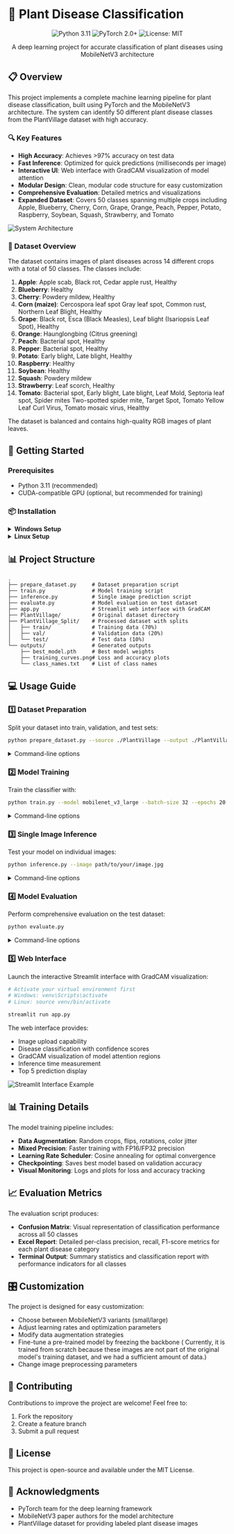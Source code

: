 # 🌿 Plant Disease Classification

<div align="center">
  <img src="https://img.shields.io/badge/Python-3.11-blue.svg" alt="Python 3.11">
  <img src="https://img.shields.io/badge/PyTorch-2.0+-orange.svg" alt="PyTorch 2.0+">
  <img src="https://img.shields.io/badge/License-MIT-green.svg" alt="License: MIT">
</div>

<p align="center">
  A deep learning project for accurate classification of plant diseases using MobileNetV3 architecture
</p>

## 📋 Overview

This project implements a complete machine learning pipeline for plant disease classification, built using PyTorch and the MobileNetV3 architecture. The system can identify 50 different plant disease classes from the PlantVillage dataset with high accuracy.

### 🔍 Key Features

- **High Accuracy**: Achieves >97% accuracy on test data
- **Fast Inference**: Optimized for quick predictions (milliseconds per image)
- **Interactive UI**: Web interface with GradCAM visualization of model attention
- **Modular Design**: Clean, modular code structure for easy customization
- **Comprehensive Evaluation**: Detailed metrics and visualizations
- **Expanded Dataset**: Covers 50 classes spanning multiple crops including Apple, Blueberry, Cherry, Corn, Grape, Orange, Peach, Pepper, Potato, Raspberry, Soybean, Squash, Strawberry, and Tomato

![System Architecture](https://mermaid.ink/img/pako:eNp1kc9OwzAMxl8l8nkH2DjRJoSgQmOIE5rlkJq0haVN5ThDQ913x0k42DbmU2z_Pn-O5ZELrQkzUeiQu0wWxVOjGNkNWj0B-DcKhNIZFP0WIRVg-Gd2C0YMKJIAHk-hLpYRfNDBfaA0Z6RLVG3rydXI6YIIGRnTc7wRvtjVlOu7oVzPOyEYjCPIW6g0KcSF0-vl_5Lp3ZlDVOaS2nwkMY3aVcYBzs6Xk5Grc0IMNUR2B_USuuR1rZNjbvF8Wkw5ULpwzIg3CW9dPeM0Oa9OuVfWxXq43GFzlaPJoZFt-ZnzLtvXadVT-bWOzvVrC5e0Pu75z1ZCPt9-wEzEqWnPeUeVZppF6Uh35NZUu4iHPGgmO4hScXPYR-IbjLNK6Qgl04rxmDXGdpJDxuAVZfzAG2PY9htGEcog?type=png)

### 🌱 Dataset Overview

The dataset contains images of plant diseases across 14 different crops with a total of 50 classes. The classes include:

1. **Apple**: Apple scab, Black rot, Cedar apple rust, Healthy
2. **Blueberry**: Healthy
3. **Cherry**: Powdery mildew, Healthy
4. **Corn (maize)**: Cercospora leaf spot Gray leaf spot, Common rust, Northern Leaf Blight, Healthy
5. **Grape**: Black rot, Esca (Black Measles), Leaf blight (Isariopsis Leaf Spot), Healthy
6. **Orange**: Haunglongbing (Citrus greening)
7. **Peach**: Bacterial spot, Healthy
8. **Pepper**: Bacterial spot, Healthy
9. **Potato**: Early blight, Late blight, Healthy
10. **Raspberry**: Healthy
11. **Soybean**: Healthy
12. **Squash**: Powdery mildew
13. **Strawberry**: Leaf scorch, Healthy
14. **Tomato**: Bacterial spot, Early blight, Late blight, Leaf Mold, Septoria leaf spot, Spider mites Two-spotted spider mite, Target Spot, Tomato Yellow Leaf Curl Virus, Tomato mosaic virus, Healthy

The dataset is balanced and contains high-quality RGB images of plant leaves.

## 🚀 Getting Started

### Prerequisites

- Python 3.11 (recommended)
- CUDA-compatible GPU (optional, but recommended for training)

### 📦 Installation

<details>
<summary><b>Windows Setup</b></summary>

```bash
# Create a new virtual environment
python -m venv venv

# Activate the virtual environment
venv\Scripts\activate

# Install dependencies
pip install -r requirements.txt
```
</details>

<details>
<summary><b>Linux Setup</b></summary>

```bash
# Create a new virtual environment
python -m venv venv

# Activate the virtual environment
source venv/bin/activate

# Install dependencies
pip install -r requirements.txt
```
</details>

## 📊 Project Structure

```
.
├── prepare_dataset.py     # Dataset preparation script
├── train.py               # Model training script 
├── inference.py           # Single image prediction script
├── evaluate.py            # Model evaluation on test dataset
├── app.py                 # Streamlit web interface with GradCAM
├── PlantVillage/          # Original dataset directory
├── PlantVillage_Split/    # Processed dataset with splits
│   ├── train/             # Training data (70%)
│   ├── val/               # Validation data (20%)
│   └── test/              # Test data (10%)
└── outputs/               # Generated outputs
    ├── best_model.pth     # Best model weights
    ├── training_curves.png# Loss and accuracy plots
    └── class_names.txt    # List of class names
```

## 💻 Usage Guide

### 1️⃣ Dataset Preparation

Split your dataset into train, validation, and test sets:

```bash
python prepare_dataset.py --source ./PlantVillage --output ./PlantVillage_Split --train-ratio 0.7 --val-ratio 0.2 --test-ratio 0.1
```

<details>
<summary>Command-line options</summary>

- `--source`: Source directory containing class folders
- `--output`: Output directory for the split dataset
- `--train-ratio`: Proportion of data for training (default: 0.7)
- `--val-ratio`: Proportion of data for validation (default: 0.2)
- `--test-ratio`: Proportion of data for testing (default: 0.1)
- `--seed`: Random seed for reproducibility (default: 42)
</details>

### 2️⃣ Model Training

Train the classifier with:

```bash
python train.py --model mobilenet_v3_large --batch-size 32 --epochs 20 --lr 0.001
```

<details>
<summary>Command-line options</summary>

- `--data-dir`: Path to dataset directory (default: ./PlantVillage_Split)
- `--img-size`: Input image size (default: 224)
- `--batch-size`: Batch size for training (default: 32)
- `--num-workers`: Number of data loading workers (default: 4)
- `--model`: Model architecture (choices: mobilenet_v3_small, mobilenet_v3_large)
- `--pretrained`: Use pretrained weights (default: True)
- `--freeze-backbone`: Train only the classifier head (default: False)
- `--epochs`: Number of training epochs (default: 20)
- `--lr`: Learning rate (default: 0.001)
- `--weight-decay`: Weight decay factor (default: 1e-4)
- `--mixed-precision`: Enable mixed precision training (default: True)
- `--seed`: Random seed (default: 42)
- `--output-dir`: Output directory (default: ./outputs)
</details>

### 3️⃣ Single Image Inference

Test your model on individual images:

```bash
python inference.py --image path/to/your/image.jpg
```

<details>
<summary>Command-line options</summary>

- `--image`: Path to the input image (required)
- `--model-path`: Path to the trained model file (default: ./outputs/best_model.pth)
- `--model-type`: Model architecture (default: mobilenet_v3_large)
- `--class-names`: Path to class names file (default: ./outputs/class_names.txt)
- `--img-size`: Input image size (default: 224)
</details>

### 4️⃣ Model Evaluation

Perform comprehensive evaluation on the test dataset:

```bash
python evaluate.py
```

<details>
<summary>Command-line options</summary>

- `--data-dir`: Path to test data directory (default: ./PlantVillage_Split/test)
- `--model-path`: Path to the model file (default: ./outputs/best_model.pth)
- `--model-type`: Model architecture (default: mobilenet_v3_large)
- `--class-names`: Path to class names file (default: ./outputs/class_names.txt)
- `--img-size`: Input image size (default: 224)
- `--batch-size`: Batch size for evaluation (default: 64)
- `--num-workers`: Number of data loading workers (default: 4)
- `--output-dir`: Directory for evaluation results (default: ./evaluation)
</details>

### 5️⃣ Web Interface

Launch the interactive Streamlit interface with GradCAM visualization:

```bash
# Activate your virtual environment first
# Windows: venv\Scripts\activate
# Linux: source venv/bin/activate

streamlit run app.py
```

The web interface provides:
- Image upload capability
- Disease classification with confidence scores
- GradCAM visualization of model attention regions
- Inference time measurement
- Top 5 prediction display

![Streamlit Interface Example](https://mermaid.ink/img/pako:eNplkU1rwzAMhv-K0XUZJGtv9aGwHsZg7GOM0YtiK4nBH8F2xyj97_OSlrXdTrL1PpIl6UQ10ZjOZPHDjkdkM7_Bt7pqkOZAJKRhQZzfRtMcxgGNl0x-A8Ia1YbO_rQiJV6p2iHTKKRnKgdMXK5Vhkh3KvGZPdq2rNHEoMWGgLcJOWvhCi1qz2Ib7VAkhtFExvq52u9pLxDYv0jMg2_rMtTREm2-QDZJJAqxEGRqQWQecA1xAJJgIW8yScQ8cT4sQPQtgAueBtMgKZhQvXYyiBbDKNiDezFw05PbzPM8NeXvdtYPcFQ8qULNJNyJz7F_-kf1qcSjN27J2aZ1s1NlbabFLJFdMcNZFTOPdZwK8TgxYTMp-8Z-2a1p8L3_0a8ZVd3UdXtuO6psZNlRm8lCuoQqFHukxmbjVxsm5fpNkv8Go1qpiVDyQcleQE2WRZ3JQ4Q9KPQj7cw43Qbj43c-?type=png)

## 📊 Training Details

The model training pipeline includes:

- **Data Augmentation**: Random crops, flips, rotations, color jitter
- **Mixed Precision**: Faster training with FP16/FP32 precision
- **Learning Rate Scheduler**: Cosine annealing for optimal convergence
- **Checkpointing**: Saves best model based on validation accuracy
- **Visual Monitoring**: Logs and plots for loss and accuracy tracking

## 📈 Evaluation Metrics

The evaluation script produces:

- **Confusion Matrix**: Visual representation of classification performance across all 50 classes
- **Excel Report**: Detailed per-class precision, recall, F1-score metrics for each plant disease category
- **Terminal Output**: Summary statistics and classification report with performance indicators for all classes

## 🎛️ Customization

The project is designed for easy customization:

- Choose between MobileNetV3 variants (small/large)
- Adjust learning rates and optimization parameters
- Modify data augmentation strategies
- Fine-tune a pre-trained model by freezing the backbone ( Currently, it is trained from scratch because these images are not part of the original model's training dataset, and we had a sufficient amount of data.)
- Change image preprocessing parameters

## 🤝 Contributing

Contributions to improve the project are welcome! Feel free to:

1. Fork the repository
2. Create a feature branch
3. Submit a pull request

## 📄 License

This project is open-source and available under the MIT License.

## 🙏 Acknowledgments

- PyTorch team for the deep learning framework
- MobileNetV3 paper authors for the model architecture
- PlantVillage dataset for providing labeled plant disease images 
